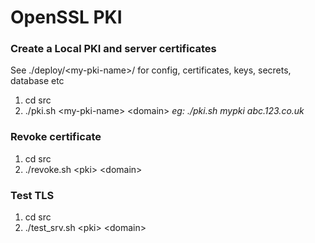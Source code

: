 # OpenSSL PKI

### Create a Local PKI and server certificates

See ./deploy/\<my-pki-name>/ for config, certificates, keys, secrets, database etc
1. cd src
2. ./pki.sh \<my-pki-name\> \<domain>
    *eg: ./pki.sh mypki abc.123.co.uk*


### Revoke certificate
1. cd src
2. ./revoke.sh \<pki> \<domain> 

### Test TLS
1. cd src
2. ./test_srv.sh \<pki> \<domain> 




